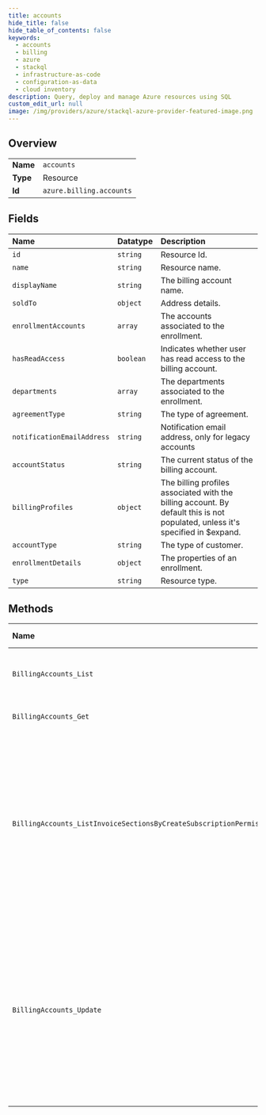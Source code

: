 ```yaml
---
title: accounts
hide_title: false
hide_table_of_contents: false
keywords:
  - accounts
  - billing
  - azure    
  - stackql
  - infrastructure-as-code
  - configuration-as-data
  - cloud inventory
description: Query, deploy and manage Azure resources using SQL
custom_edit_url: null
image: /img/providers/azure/stackql-azure-provider-featured-image.png
---
```

  
    

## Overview
<table><tbody>
<tr><td><b>Name</b></td><td><code>accounts</code></td></tr>
<tr><td><b>Type</b></td><td>Resource</td></tr>
<tr><td><b>Id</b></td><td><code>azure.billing.accounts</code></td></tr>
</tbody></table>

## Fields
| Name | Datatype | Description |
|:-----|:---------|:------------|
| `id` | `string` | Resource Id. |
| `name` | `string` | Resource name. |
| `displayName` | `string` | The billing account name. |
| `soldTo` | `object` | Address details. |
| `enrollmentAccounts` | `array` | The accounts associated to the enrollment. |
| `hasReadAccess` | `boolean` | Indicates whether user has read access to the billing account. |
| `departments` | `array` | The departments associated to the enrollment. |
| `agreementType` | `string` | The type of agreement. |
| `notificationEmailAddress` | `string` | Notification email address, only for legacy accounts |
| `accountStatus` | `string` | The current status of the billing account. |
| `billingProfiles` | `object` | The billing profiles associated with the billing account. By default this is not populated, unless it's specified in $expand. |
| `accountType` | `string` | The type of customer. |
| `enrollmentDetails` | `object` | The properties of an enrollment. |
| `type` | `string` | Resource type. |
## Methods
| Name | Accessible by | Required Params | Description |
|:-----|:--------------|:----------------|:------------|
| `BillingAccounts_List` | `SELECT` |  | Lists the billing accounts that a user has access to. |
| `BillingAccounts_Get` | `EXEC` | `billingAccountName` | Gets a billing account by its ID. |
| `BillingAccounts_ListInvoiceSectionsByCreateSubscriptionPermission` | `EXEC` | `billingAccountName` | Lists the invoice sections for which the user has permission to create Azure subscriptions. The operation is supported only for billing accounts with agreement type Microsoft Customer Agreement. |
| `BillingAccounts_Update` | `EXEC` | `billingAccountName` | Updates the properties of a billing account. Currently, displayName and address can be updated. The operation is supported only for billing accounts with agreement type Microsoft Customer Agreement. |
